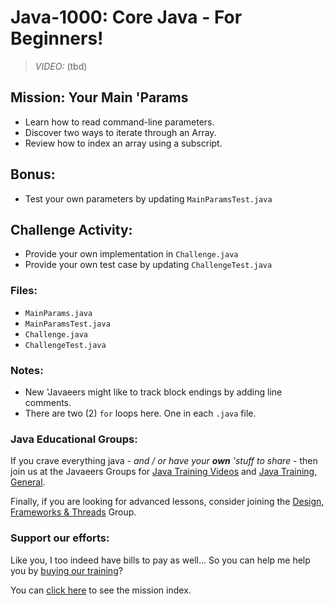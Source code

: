 # Java-1000: Core Java - For Beginners!

> _VIDEO:_ (tbd)

## Mission: Your Main 'Params
* Learn how to read command-line parameters.
* Discover two ways to iterate through an Array.
* Review how to index an array using a subscript.

## Bonus:
* Test your own parameters by updating `MainParamsTest.java`

## Challenge Activity:
- Provide your own implementation in `Challenge.java`
- Provide your own test case by updating `ChallengeTest.java`

### Files:
* `MainParams.java`
* `MainParamsTest.java`
* `Challenge.java`
* `ChallengeTest.java`

### Notes:
- New 'Javaeers might like to track block endings by adding line comments.
- There are two (2) `for` loops here. One in each `.java` file.

### Java Educational Groups:
If you crave everything java - _and / or have your **own**
'stuff to share_ - then join us at the
Javaeers Groups for [Java Training Videos](https://www.facebook.com/JavaVideos9000/)
and [Java Training, General](https://www.facebook.com/groups/javatraining9000/).

Finally, if you are looking for advanced lessons, consider joining the
[Design, Frameworks & Threads](https://www.facebook.com/Java-Design-Frameworks-Thread-Video-Training-670850766419490)
Group.

### Support our efforts:
Like you, I too indeed have bills to pay as well... So you can help me help you
by [buying our training](https://www.udemy.com/course/how-to-java)?

You can [click here](../../../../MISSIONS.md) to see the mission index.
